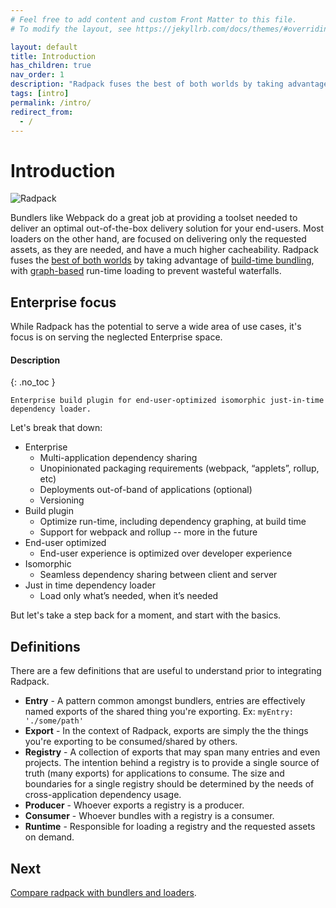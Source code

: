 ```yaml
---
# Feel free to add content and custom Front Matter to this file.
# To modify the layout, see https://jekyllrb.com/docs/themes/#overriding-theme-defaults

layout: default
title: Introduction
has_children: true
nav_order: 1
description: "Radpack fuses the best of both worlds by taking advantage of build-time bundling, with graph-based run-time loading to prevent wasteful waterfalls"
tags: [intro]
permalink: /intro/
redirect_from:
  - /
---
```


# Introduction

![Radpack]({{site.baseurl}}/static/radpack.jpg)


Bundlers like Webpack do a great job at providing a toolset needed to
deliver an optimal out-of-the-box delivery solution for your end-users.
Most loaders on the other hand, are focused on delivering only the requested
assets, as they are needed, and have a much higher cacheability. Radpack
fuses the [best of both worlds]({{site.baseurl}}/intro/compare) by taking advantage of
[build-time bundling]({{site.baseurl}}/intro/build), with
[graph-based]({{site.baseurl}}/internals/graph) run-time loading to prevent
wasteful waterfalls.


## Enterprise focus

While Radpack has the potential to serve a wide area of use cases, it's
focus is on serving the neglected Enterprise space.

#### Description
{: .no_toc }
```text
Enterprise build plugin for end-user-optimized isomorphic just-in-time dependency loader.
```

Let's break that down:

* Enterprise
  * Multi-application dependency sharing
  * Unopinionated packaging requirements (webpack, “applets”, rollup, etc)
  * Deployments out-of-band of applications (optional)
  * Versioning
* Build plugin
  * Optimize run-time, including dependency graphing, at build time
  * Support for webpack and rollup -- more in the future
* End-user optimized
  * End-user experience is optimized over developer experience
* Isomorphic
  * Seamless dependency sharing between client and server
* Just in time dependency loader
  * Load only what’s needed, when it’s needed

But let's take a step back for a moment, and start with the basics.


## Definitions

There are a few definitions that are useful to understand prior to
integrating Radpack.

* **Entry** - A pattern common amongst bundlers, entries are effectively
  named exports of the shared thing you're exporting. Ex: `myEntry: './some/path'`
* **Export** - In the context of Radpack, exports are simply the
  the things you're exporting to be consumed/shared by others.
* **Registry** - A collection of exports that may span many entries and even
  projects. The intention behind a registry is to provide a single source
  of truth (many exports) for applications to consume. The size and boundaries
  for a single registry should be determined by the needs of cross-application
  dependency usage.
* **Producer** - Whoever exports a registry is a producer.
* **Consumer** - Whoever bundles with a registry is a consumer.
* **Runtime** - Responsible for loading a registry and the requested assets
  on demand.



## Next

[Compare radpack with bundlers and loaders]({{site.baseurl}}/intro/compare).
